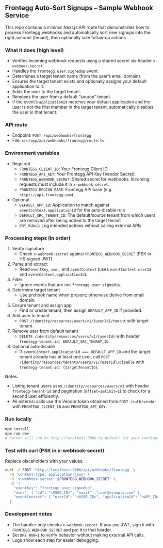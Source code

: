 ## Frontegg Auto-Sort Signups – Sample Webhook Service

This repo contains a minimal Next.js API route that demonstrates how to process Frontegg webhooks and automatically sort new signups into the right account (tenant), then optionally take follow‑up actions.

### What it does (high level)
- Verifies incoming webhook requests using a shared secret via header `x-webhook-secret`.
- Handles the `frontegg.user.signedUp` event.
- Determines a target tenant name (from the user’s email domain).
- Ensures the target tenant exists and optionally assigns your default application to it.
- Adds the user to the target tenant.
- Removes the user from a default “source” tenant.
- If the event’s `applicationId` matches your default application and the user is not the first member in the target tenant, automatically disables the user in that tenant.

### API route
- Endpoint: `POST /api/webhooks/frontegg`
- File: `src/app/api/webhooks/frontegg/route.ts`

### Environment variables
- Required
  - `FRONTEGG_CLIENT_ID`: Your Frontegg Client ID
  - `FRONTEGG_API_KEY`: Your Frontegg API Key (Vendor Secret)
  - `FRONTEGG_WEBHOOK_SECRET`: Shared secret for webhooks. Incoming requests must include it in `x-webhook-secret`.
  - `FRONTEGG_REGION_BASE`: Frontegg API base (e.g. `https://api.frontegg.com`)
- Optional
  - `DEFAULT_APP_ID`: Application to match against `eventContext.applicationId` for the auto‑disable rule
  - `DEFAULT_SRC_TENANT_ID`: The default/source tenant from which users are removed after being added to the target tenant
  - `DRY_RUN=1`: Log intended actions without calling external APIs

### Processing steps (in order)
1) Verify signature
   - Check `x-webhook-secret` against `FRONTEGG_WEBHOOK_SECRET` (PSK or HS‑signed JWT).
2) Parse and extract
   - Read `eventKey`, `user`, and `eventContext` (uses `eventContext.userId` and `eventContext.applicationId`).
3) Filter
   - Ignore events that are not `frontegg.user.signedUp`.
4) Determine target tenant
   - Use prehook name when present; otherwise derive from email domain.
5) Ensure tenant and assign app
   - Find or create tenant, then assign `DEFAULT_APP_ID` if provided.
6) Add user to tenant
   - `POST /identity/resources/users/v1/{userId}/tenant` with target tenant.
7) Remove user from default tenant
   - `DELETE /identity/resources/users/v1/{userId}` with header `frontegg-tenant-id: DEFAULT_SRC_TENANT_ID`.
8) Optional auto‑disable
   - If `eventContext.applicationId === DEFAULT_APP_ID` and the target tenant already has at least one user, call
     `POST /identity/resources/tenants/users/v1/{userId}/disable` with `frontegg-tenant-id: {targetTenantId}`.

Notes:
- Listing tenant users uses `/identity/resources/users/v3` with header `frontegg-tenant-id` and pagination (`offset=1&limit=1`) to check for a second user efficiently.
- All external calls use the Vendor token obtained from `POST /auth/vendor` with `FRONTEGG_CLIENT_ID` and `FRONTEGG_API_KEY`.

### Run locally
```bash
npm install
npm run dev
# Server will run on http://localhost:3000 by default (or your configured port)
```

### Test with curl (PSK in x-webhook-secret)
Replace placeholders with your values.
```bash
curl -X POST 'http://localhost:3000/api/webhooks/frontegg' \
  -H 'Content-Type: application/json' \
  -H "x-webhook-secret: $FRONTEGG_WEBHOOK_SECRET" \
  -d '{
    "eventKey": "frontegg.user.signedUp",
    "user": { "id": "<USER_ID>", "email": "user@example.com" },
    "eventContext": { "userId": "<USER_ID>", "applicationId": "<APP_ID>" }
  }'
```

### Development notes
- The handler only checks `x-webhook-secret`. If you use JWT, sign it with `FRONTEGG_WEBHOOK_SECRET` and put it in that header.
- Set `DRY_RUN=1` to verify behavior without making external API calls.
- Logs show each step for easier debugging.
